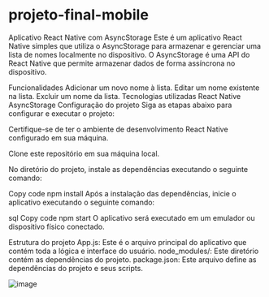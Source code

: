 # projeto-final-mobile

Aplicativo React Native com AsyncStorage
Este é um aplicativo React Native simples que utiliza o AsyncStorage para armazenar e gerenciar uma lista de nomes localmente no dispositivo. O AsyncStorage é uma API do React Native que permite armazenar dados de forma assíncrona no dispositivo.

Funcionalidades
Adicionar um novo nome à lista.
Editar um nome existente na lista.
Excluir um nome da lista.
Tecnologias utilizadas
React Native
AsyncStorage
Configuração do projeto
Siga as etapas abaixo para configurar e executar o projeto:

Certifique-se de ter o ambiente de desenvolvimento React Native configurado em sua máquina.

Clone este repositório em sua máquina local.

No diretório do projeto, instale as dependências executando o seguinte comando:

Copy code
npm install
Após a instalação das dependências, inicie o aplicativo executando o seguinte comando:

sql
Copy code
npm start
O aplicativo será executado em um emulador ou dispositivo físico conectado.

Estrutura do projeto
App.js: Este é o arquivo principal do aplicativo que contém toda a lógica e interface do usuário.
node_modules/: Este diretório contém as dependências do projeto.
package.json: Este arquivo define as dependências do projeto e seus scripts.

![image](https://github.com/kikechian12/projeto-final-mobile/assets/128321158/a49f5747-6272-4c9a-8e3c-8b2715f5c9c6)
